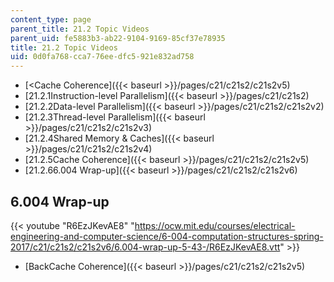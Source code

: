```yaml
---
content_type: page
parent_title: 21.2 Topic Videos
parent_uid: fe5883b3-ab22-9104-9169-85cf37e78935
title: 21.2 Topic Videos
uid: 0d0fa768-cca7-76ee-dfc5-921e832ad758
---
```


*   [<Cache Coherence]({{< baseurl >}}/pages/c21/c21s2/c21s2v5)
*   [21.2.1Instruction-level Parallelism]({{< baseurl >}}/pages/c21/c21s2)
*   [21.2.2Data-level Parallelism]({{< baseurl >}}/pages/c21/c21s2/c21s2v2)
*   [21.2.3Thread-level Parallelism]({{< baseurl >}}/pages/c21/c21s2/c21s2v3)
*   [21.2.4Shared Memory & Caches]({{< baseurl >}}/pages/c21/c21s2/c21s2v4)
*   [21.2.5Cache Coherence]({{< baseurl >}}/pages/c21/c21s2/c21s2v5)
*   [21.2.66.004 Wrap-up]({{< baseurl >}}/pages/c21/c21s2/c21s2v6)

6.004 Wrap-up
-------------

{{< youtube "R6EzJKevAE8" "https://ocw.mit.edu/courses/electrical-engineering-and-computer-science/6-004-computation-structures-spring-2017/c21/c21s2/c21s2v6/6.004-wrap-up-5-43-/R6EzJKevAE8.vtt" >}}

*   [BackCache Coherence]({{< baseurl >}}/pages/c21/c21s2/c21s2v5)